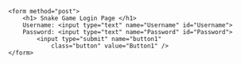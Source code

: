 <?php
$lines=array();
$myfile = fopen("https://savasgrk.github.io/Username.txt", "r") or die("Unable to open file!");
echo "File opened";
while(!feof($myfile))
{
	 $line=fgets($myfile);
    	$line=trim($line); 
   	 $lines[]=$line;
	echo $line;
}
$size= count($lines, COUNT_NORMAL);
$name1;
$password1;
fclose($myfile);
if(isset($_POST['button1'])) { 
            button1(); 
        } 
	 function button1() { 
            echo "This is Button1 that is selected"; 
			$name= htmlentities($_POST['Username']);
			$password= htmlentities($_POST['Password']);
			global $size;
			global $lines;
			echo $size;
			if($name==null || strlen($name)==0 ||!$name)
			{
					echo "problem1";
					return false;	
			}
			if($password==null || strlen(password)==0 ||!$password)
			{
					echo "problem2";
					return false;
			}					
			for($counter=0; $counter<$size; $counter++)
			{		
					if($name==$lines[$counter])
					{
							echo "problem3";
							return false;
					}
					echo "success";
			}
			echo "reached";
			$myfile1 = fopen("https://savasgrk.github.io/Username.txt", "w") or die("Unable to open file!");
			fwrite($myfile1, $name);
			fclose($myfile1);
			echo "done";
        }
?>
	<form method="post"> 
		<h1> Snake Game Login Page </h1>
		Username: <input type="text" name="Username" id="Username">
		Password: <input type="text" name="Password" id="Password">
			<input type="submit" name="button1"
                class="button" value="Button1" /> 
	</form> 
